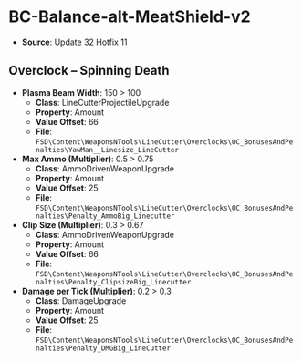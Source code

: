 # BC-Balance-alt-MeatShield-v2
* **Source**: Update 32 Hotfix 11

## Overclock – Spinning Death
* **Plasma Beam Width**: 150 > 100
  * **Class**: LineCutterProjectileUpgrade
  * **Property**: Amount
  * **Value Offset**: 66
  * **File**: `FSD\Content\WeaponsNTools\LineCutter\Overclocks\OC_BonusesAndPenalties\YawMan__Linesize_LineCutter`
* **Max Ammo (Multiplier)**: 0.5 > 0.75
  * **Class**: AmmoDrivenWeaponUpgrade
  * **Property**: Amount
  * **Value Offset**: 25
  * **File**: `FSD\Content\WeaponsNTools\LineCutter\Overclocks\OC_BonusesAndPenalties\Penalty_AmmoBig_Linecutter`
* **Clip Size (Multiplier)**: 0.3 > 0.67
  * **Class**: AmmoDrivenWeaponUpgrade
  * **Property**: Amount
  * **Value Offset**: 66
  * **File**: `FSD\Content\WeaponsNTools\LineCutter\Overclocks\OC_BonusesAndPenalties\Penalty_ClipsizeBig_Linecutter`
* **Damage per Tick (Multiplier)**: 0.2 > 0.3
  * **Class**: DamageUpgrade
  * **Property**: Amount
  * **Value Offset**: 25
  * **File**: `FSD\Content\WeaponsNTools\LineCutter\Overclocks\OC_BonusesAndPenalties\Penalty_DMGBig_LineCutter`
